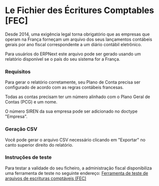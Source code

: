 # Le Fichier des Écritures Comptables [FEC]



Desde 2014, uma exigência legal torna obrigatório que as empresas que operam na França forneçam um arquivo dos seus lançamentos contábeis gerais por ano fiscal correspondente a um diário contábil eletrônico.


Para usuários do ERPNext este arquivo pode ser gerado usando um relatório disponível se o país do seu sistema for a França.


### Requisitos


Para gerar o relatório corretamente, seu Plano de Conta precisa ser configurado de acordo com as regras contábeis francesas.


Todas as contas precisam ter um número alinhado com o Plano Geral de Contas (PCG) e um nome.


O número SIREN da sua empresa pode ser adicionado no doctype "Empresa".


### Geração CSV


Você pode gerar o arquivo CSV necessário clicando em "Exportar" no canto superior direito do relatório.


### Instruções de teste


Para testar a validade do seu ficheiro, a administração fiscal disponibiliza uma ferramenta de teste no seguinte endereço: [Ferramenta de teste de arquivos de escrituras comptáveis ​​(FEC)](http://www.economie.gouv.fr/dgfip/outil-test-des-fichiers-des-ecritures-comptables-fec)



